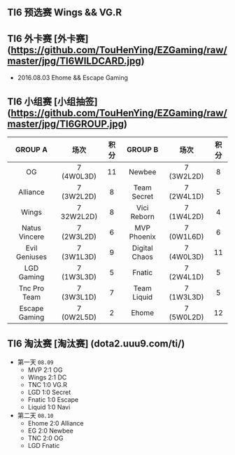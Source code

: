 ## TI6 预选赛 Wings && VG.R
## TI6 外卡赛 [外卡赛] (https://github.com/TouHenYing/EZGaming/raw/master/jpg/TI6WILDCARD.jpg)
- 2016.08.03 Ehome && Escape Gaming

## TI6 小组赛 [小组抽签] (https://github.com/TouHenYing/EZGaming/raw/master/jpg/TI6GROUP.jpg) 
  
  GROUP A | 场次 | 积分 | GROUP B | 场次 | 积分 
  :---:|:---:|:---:|:---:|:---:|:---:
  OG | 7 (4W0L3D) | 11 | Newbee | 7 (3W2L2D) | 8 
  Alliance | 7 (3W2L2D) | 8 | Team Secret | 7 (2W4L1D) | 5 
  Wings | 7 32W2L2D) | 8 | Vici Reborn | 7 (1W4L2D) | 4 
  Natus Vincere | 7 (2W3L2D) | 6| MVP Phoenix | 7 (0W1L6D) | 6 
  Evil Geniuses | 7 (3W1L3D) | 9 | Digital Chaos | 7 (4W0L3D) | 11 
  LGD Gaming | 7 (1W3L3D) | 5 | Fnatic | 7 (2W4L1D) | 5 
  Tnc Pro Team | 7 (3W3L1D) | 7 | Team Liquid | 7 (1W3L3D) | 5 
  Escape Gaming | 7 (0W2L5D) | 2| Ehome | 7 (5W0L2D) | 12 
  
## TI6 淘汰赛 [淘汰赛] (dota2.uuu9.com/ti/)
- 第一天 `08.09`
  - MVP 2:1 OG 
  - Wings 2:1 DC 
  - TNC 1:0 VG.R 
  - LGD 1:0 Secret 
  - Fnatic 1:0 Escape 
  - Liquid 1:0 Navi
- 第二天 `08.10`
  - Ehome 2:0 Alliance
  - EG 2:0 Newbee
  - TNC 2:0 OG
  - LGD     Fnatic
